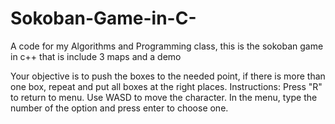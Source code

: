 # Sokoban-Game-in-C-
A code for my Algorithms and Programming class, this is the sokoban game in c++ that is include 3 maps and a demo 

Your objective is to push the boxes to the needed point, if there is more than one box, repeat and put all boxes at the right places.
Instructions:
Press "R" to return to menu.
Use WASD to move the character.
In the menu, type the number of the option and press enter to choose one.

